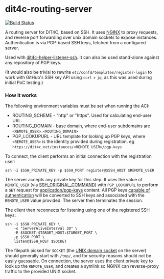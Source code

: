 # dit4c-routing-server

[![Build Status](https://travis-ci.org/dit4c/dit4c-routingserver-ssh.svg?branch=master)](https://travis-ci.org/dit4c/dit4c-routingserver-ssh)

A routing server for DIT4C, based on SSH. It uses [NGINX](https://nginx.org/) to proxy requests, and reverse port forwarding over unix domain sockets to expose instances. Authentication is via PGP-based SSH keys, fetched from a configured server.

Used with [dit4c-helper-listener-ssh](https://github.com/dit4c/dit4c-helper-listener-ssh/). It can also be used stand-alone against any repository of PGP keys.

(It would also be trivial to rewrite `etc/confd/templates/register-login` to work with GitHub's SSH key API using `curl` + `jq`, as this was used during initial PoC testing.)

### How it works

The following environment variables must be set when running the ACI:

 * ROUTING_SCHEME - "http" or "https". Used for calculating end-user URL.
 * ROUTING_DOMAIN - base domain, where end-user subdomains are `<REMOTE_USER>.<ROUTING_DOMAIN>`
 * PGP_LOOKUPURL - URL template for looking up PGP keys, where `<REMOTE_USER>` is the identity provided during registration. eg. `https://dit4c.net/instances/<REMOTE_USER>/pgp-keys`

To connect, the client performs an initial connection with the registration user:

```
ssh -i $SSH_PRIVATE_KEY -p $SSH_PORT register@$SSH_HOST $REMOTE_USER
```

The server accepts any private key for this step. It uses the value of `REMOTE_USER` (via [SSH_ORIGINAL_COMMAND](http://man.openbsd.org/cgi-bin/man.cgi/OpenBSD-current/man1/ssh.1#ENVIRONMENT)) with `PGP_LOOKUPURL` to perform a `GET` request for [application/pgp-keys](https://tools.ietf.org/html/rfc3156#section-7) content. All PGP keys [capable of authentication](https://tools.ietf.org/html/rfc4880#section-5.2.3.21) will be converted to SSH keys and associated with the `REMOTE_USER` value provided. The server then terminates the session.

The client then reconnects for listening using one of the registered SSH keys:

```
ssh -i $SSH_PRIVATE_KEY \
    -o "ServerAliveInterval 30" \
    -R $SOCKET:$TARGET_HOST:$TARGET_PORT \
    -p $SSH_PORT \
    listen@$SSH_HOST $SOCKET
```

The filepath picked for `SOCKET` (the [UNIX domain socket](https://en.wikipedia.org/wiki/Unix_file_types#Socket) on the server) should generally start with `/tmp/`, and for security reasons should not be easily guessable. On connection, the server uses the client private key to look up the `REMOTE_USER`, and creates a symlink so NGINX can reverse-proxy traffic to the provided UNIX socket.
